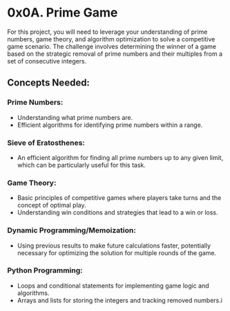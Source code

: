 # 0x0A. Prime Game

For this project, you will need to leverage your understanding of prime numbers, game theory, and algorithm optimization to solve a competitive game scenario. The challenge involves determining the winner of a game based on the strategic removal of prime numbers and their multiples from a set of consecutive integers.

## Concepts Needed:
### Prime Numbers:

- Understanding what prime numbers are.
- Efficient algorithms for identifying prime numbers within a range.
### Sieve of Eratosthenes:

- An efficient algorithm for finding all prime numbers up to any given limit, which can be particularly useful for this task.
### Game Theory:

- Basic principles of competitive games where players take turns and the concept of optimal play.
- Understanding win conditions and strategies that lead to a win or loss.
### Dynamic Programming/Memoization:

- Using previous results to make future calculations faster, potentially necessary for optimizing the solution for multiple rounds of the game.
### Python Programming:

- Loops and conditional statements for implementing game logic and algorithms.
- Arrays and lists for storing the integers and tracking removed numbers.i
